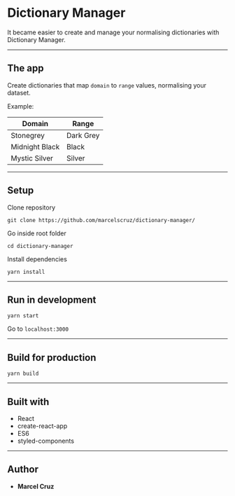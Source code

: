 # Dictionary Manager

It became easier to create and manage your normalising dictionaries with Dictionary Manager.

---

## The app

Create dictionaries that map `domain` to `range` values, normalising your dataset.

Example:

| Domain         | Range     |
| -------------- | --------- |
| Stonegrey      | Dark Grey |
| Midnight Black | Black     |
| Mystic Silver  | Silver    |

---

## Setup

Clone repository

```
git clone https://github.com/marcelscruz/dictionary-manager/
```

Go inside root folder

```
cd dictionary-manager
```

Install dependencies

```
yarn install
```

---

## Run in development

```
yarn start
```

Go to `localhost:3000`

---

## Build for production

```
yarn build
```

---

## Built with

- React
- create-react-app
- ES6
- styled-components

---

## Author

- **Marcel Cruz**
